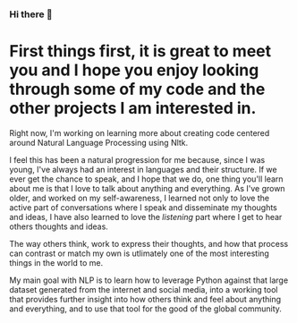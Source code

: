 ### Hi there 👋


# First things first, it is great to meet you and I hope you enjoy looking through some of my code and the other projects I am interested in.

Right now, I'm working on learning more about creating code centered around Natural Language Processing using Nltk.  

I feel this has been a natural progression for me because, since I was young, I've always had an interest in languages and their structure.  If we ever get the chance to speak, and I hope that we do, one thing you'll learn about me is that I love to talk about anything and everything.  As I've grown older, and worked on my self-awareness, I learned not only to love the active part of conversations where I speak and disseminate my thoughts and ideas, I have also learned to love the _listening_ part where I get to hear others thoughts and ideas.  

The way others think, work to express their thoughts, and how that process can contrast or match my own is utlimately one of the most interesting things in the world to me.

My main goal with NLP is to learn how to leverage Python against that large dataset generated from the internet and social media, into a working tool that provides further insight into how others think and feel about anything and everything, and to use that tool for the good of the global community.
<!--
**chrismvelez97/chrismvelez97** is a ✨ _special_ ✨ repository because its `README.md` (this file) appears on your GitHub profile.

Here are some ideas to get you started:

- 🔭 I’m currently working on ...
- 🌱 I’m currently learning ...
- 👯 I’m looking to collaborate on ...
- 🤔 I’m looking for help with ...
- 💬 Ask me about ...
- 📫 How to reach me: ...
- 😄 Pronouns: ...
- ⚡ Fun fact: ...
-->
